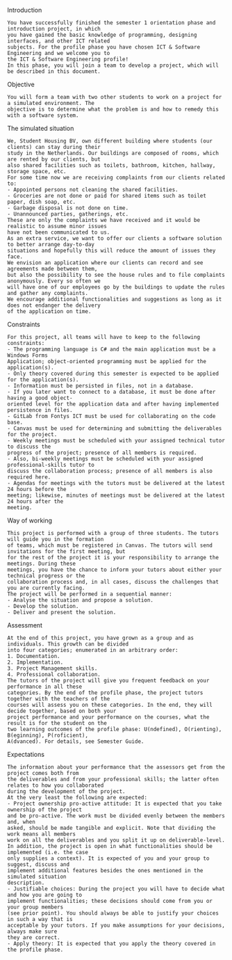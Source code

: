 Introduction 

	You have successfully finished the semester 1 orientation phase and introduction project, in which 
	you have gained the basic knowledge of programming, designing interfaces, and other ICT related 
	subjects. For the profile phase you have chosen ICT & Software Engineering and we welcome you to 
	the ICT & Software Engineering profile! 
	In this phase, you will join a team to develop a project, which will be described in this document. 

Objective 

	You will form a team with two other students to work on a project for a simulated environment. The 
	objective is to determine what the problem is and how to remedy this with a software system.  

The simulated situation 

	We, Student Housing BV, own different building where students (our clients) can stay during their 
	study in the Netherlands. Our buildings are composed of rooms, which are rented by our clients, but 
	also shared facilities such as toilets, bathroom, kitchen, hallway, storage space, etc. 
	For some time now we are receiving complaints from our clients related to: 
	- Appointed persons not cleaning the shared facilities. 
	- Groceries are not done or paid for shared items such as toilet paper, dish soap, etc. 
	- Garbage disposal is not done on time. 
	- Unannounced parties, gatherings, etc. 
	These are only the complaints we have received and it would be realistic to assume minor issues 
	have not been communicated to us. 
	As an extra service, we want to offer our clients a software solution to better arrange day-to-day 
	situations and hopefully this will reduce the amount of issues they face. 
	We envision an application where our clients can record and see agreements made between them, 
	but also the possibility to see the house rules and to file complaints anonymously. Every so often we 
	will have one of our employees go by the buildings to update the rules and gather any complaints. 
	We encourage additional functionalities and suggestions as long as it does not endanger the delivery 
	of the application on time. 

Constraints

	For this project, all teams will have to keep to the following constraints: 
	- The programming language is C# and the main application must be a Windows Forms 
	Application; object-oriented programming must be applied for the application(s). 
	- Only theory covered during this semester is expected to be applied for the application(s). 
	- Information must be persisted in files, not in a database. 
	- If you later want to connect to a database, it must be done after having a good object-
	oriented level for the application data and after having implemented persistence in files. 
	- GitLab from Fontys ICT must be used for collaborating on the code base. 
	- Canvas must be used for determining and submitting the deliverables for the project. 
	- Weekly meetings must be scheduled with your assigned technical tutor to discuss the 
	progress of the project; presence of all members is required. 
	- Also, bi-weekly meetings must be scheduled with your assigned professional-skills tutor to 
	discuss the collaboration process; presence of all members is also required here. 
	- Agendas for meetings with the tutors must be delivered at the latest 24 hours before the 
	meeting; likewise, minutes of meetings must be delivered at the latest 24 hours after the 
	meeting. 

Way of working

	This project is performed with a group of three students. The tutors will guide you in the formation 
	of teams, which must be registered in Canvas. The tutors will send invitations for the first meeting, but
	for the rest of the project it is your responsibility to arrange the meetings. During these 
	meetings, you have the chance to inform your tutors about either your technical progress or the 
	collaboration process and, in all cases, discuss the challenges that you are currently facing. 
	The project will be performed in a sequential manner: 
	- Analyse the situation and propose a solution. 
	- Develop the solution. 
	- Deliver and present the solution.

Assessment

	At the end of this project, you have grown as a group and as individuals. This growth can be divided 
	into four categories; enumerated in an arbitrary order: 
	1. Documentation. 
	2. Implementation. 
	3. Project Management skills. 
	4. Professional collaboration. 
	The tutors of the project will give you frequent feedback on your performance in all these 
	categories. By the end of the profile phase, the project tutors together with the teachers of the 
	courses will assess you on these categories. In the end, they will decide together, based on both your 
	project performance and your performance on the courses, what the result is for the student on the 
	two learning outcomes of the profile phase: U(ndefined), O(rienting), B(eginning), P(roficient), 
	A(dvanced). For details, see Semester Guide. 

Expectations 

	The information about your performance that the assessors get from the project comes both from 
	the deliverables and from your professional skills; the latter often relates to how you collaborated 
	during the development of the project.  
	At the very least the following are expected: 
	- Project ownership pro-active attitude: It is expected that you take ownership of the project 
	and be pro-active. The work must be divided evenly between the members and, when 
	asked, should be made tangible and explicit. Note that dividing the work means all members 
	work on all the deliverables and you split it up on deliverable-level. 
	In addition, the project is open in what functionalities should be implemented (i.e. the case 
	only supplies a context). It is expected of you and your group to suggest, discuss and 
	implement additional features besides the ones mentioned in the simulated situation 
	description. 
	- Justifiable choices: During the project you will have to decide what and how you are going to 
	implement functionalities; these decisions should come from you or your group members 
	(see prior point). You should always be able to justify your choices in such a way that is 
	acceptable by your tutors. If you make assumptions for your decisions, always make sure 
	they are correct. 
	- Apply theory: It is expected that you apply the theory covered in the profile phase. 